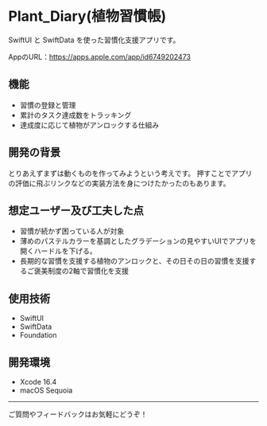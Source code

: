 # Plant_Diary(植物習慣帳)

SwiftUI と SwiftData を使った習慣化支援アプリです。

AppのURL：https://apps.apple.com/app/id6749202473


## 機能
- 習慣の登録と管理
- 累計のタスク達成数をトラッキング
- 達成度に応じて植物がアンロックする仕組み

## 開発の背景
とりあえずまずは動くものを作ってみようという考えです。
押すことでアプリの評価に飛ぶリンクなどの実装方法を身につけたかったのもあります。

## 想定ユーザー及び工夫した点
- 習慣が続かず困っている人が対象
- 薄めのパステルカラーを基調としたグラデーションの見やすいUIでアプリを開くハードルを下げる。
- 長期的な習慣を支援する植物のアンロックと、その日その日の習慣を支援するご褒美制度の2軸で習慣化を支援

## 使用技術
- SwiftUI
- SwiftData
- Foundation

## 開発環境
- Xcode 16.4
- macOS Sequoia

---

ご質問やフィードバックはお気軽にどうぞ！

